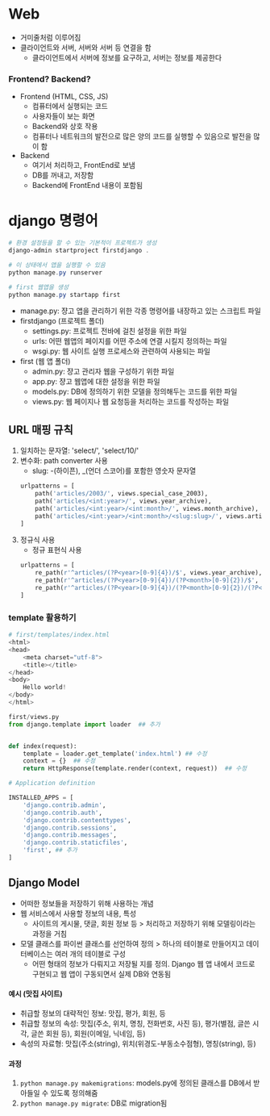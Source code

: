 # Web
- 거미줄처럼 이루어짐
- 클라이언트와 서버, 서버와 서버 등 연결을 함
    - 클라이언트에서 서버에 정보를 요구하고, 서버는 정보를 제공한다

### Frontend? Backend?
- Frontend (HTML, CSS, JS)
    - 컴퓨터에서 실행되는 코드
    - 사용자들이 보는 화면
    - Backend와 상호 작용 
    - 컴퓨터나 네트워크의 발전으로 많은 양의 코드를 실행할 수 있음으로 발전을 많이 함
- Backend
    - 여기서 처리하고, FrontEnd로 보냄
    - DB를 꺼내고, 저장함
    - Backend에 FrontEnd 내용이 포함됨


# django 명령어
```powershell
# 환경 설정등을 할 수 있는 기본적이 프로젝트가 생성
django-admin startproject firstdjango .

# 이 상태에서 앱을 실행할 수 있음
python manage.py runserver

# first 웹앱을 생성
python manage.py startapp first
```

- manage.py: 쟝고 앱을 관리하기 위한 각종 명령어를 내장하고 있는 스크립트 파일
- firstdjango (프로젝트 폴더)
    - settings.py: 프로젝트 전바에 걸친 설정을 위한 파일
    - urls: 어떤 웹앱의 페이지를 어떤 주소에 연결 시킬지 정의하는 파일
    - wsgi.py: 웹 사이트 실행 프로세스와 관련하여 사용되는 파일
- first (웹 앱 폴더)
    - admin.py: 쟝고 관리자 웹을 구성하기 위한 파일
    - app.py: 쟝고 웹앱에 대한 설정을 위한 파일
    - models.py: DB에 정의하기 위한 모델을 정의해두는 코드를 위한 파일
    - views.py: 웹 페이지나 웹 요청등을 처리하는 코드를 작성하는 파일

## URL 매핑 규칙
1. 일치하는 문자열: 'select/', 'select/10/'
1. 변수화: path converter 사용
    - slug: -(하이픈), _(언더 스코어)를 포함한 영숫자 문자열
    ```py
    urlpatterns = [
        path('articles/2003/', views.special_case_2003),
        path('articles/<int:year>/', views.year_archive),
        path('articles/<int:year>/<int:month>/', views.month_archive),
        path('articles/<int:year>/<int:month>/<slug:slug>/', views.article_detail),
    ]
    ```
1. 정규식 사용
    - 정규 표현식 사용
    ```py
    urlpatterns = [
        re_path(r'^articles/(?P<year>[0-9]{4})/$', views.year_archive),
        re_path(r'^articles/(?P<year>[0-9]{4})/(?P<month>[0-9]{2})/$', views.month_archive),
        re_path(r'^articles/(?P<year>[0-9]{4})/(?P<month>[0-9]{2})/(?P<slug>[\w-]+)/$', views.article_detail),
    ]
    ```

### template 활용하기
``` py
# first/templates/index.html
<html>
<head>
    <meta charset="utf-8">
    <title></title>
</head>
<body>
    Hello world!
</body>
</html>
```

```py 
first/views.py
from django.template import loader  ## 추가


def index(request):
    template = loader.get_template('index.html') ## 수정
    context = {}  ## 수정
    return HttpResponse(template.render(context, request))  ## 수정
```

```py
# Application definition

INSTALLED_APPS = [
    'django.contrib.admin',
    'django.contrib.auth',
    'django.contrib.contenttypes',
    'django.contrib.sessions',
    'django.contrib.messages',
    'django.contrib.staticfiles',
    'first', ## 추가
]
```

## Django Model
- 어떠한 정보들을 저장하기 위해 사용하는 개념
- 웹 서비스에서 사용할 정보의 내용, 특성 
    - 사이트의 게시물, 댓글, 회원 정보 등 > 처리하고 저장하기 위해 모델링이라는 과정을 거침
- 모델 클래스를 파이썬 클래스를 선언하여 정의 > 하나의 테이블로 만들어지고 데이터베이스는 여러 개의 테이블로 구성
    - 어떤 형태의 정보가 다뤄지고 저장될 지를 정의. Django 웹 앱 내에서 코드로 구현되고 웹 앱이 구동되면서 실제 DB와 연동됨


#### 예시 (맛집 사이트)
- 취급할 정보의 대략적인 정보: 맛집, 평가, 회원, 등
- 취급할 정보의 속성: 맛집(주소, 위치, 명칭, 전화번호, 사진 등), 평가(별점, 글쓴 시각, 글쓴 회원 등), 회원(이메일, 닉네임, 등)
- 속성의 자료형: 맛집(주소(string), 위치(위경도-부동소수점형), 명칭(string), 등)

#### 과정
1. `python manage.py makemigrations`: models.py에 정의된 클래스를 DB에서 받아들일 수 있도록 정의해줌
1. `python manage.py migrate`: DB로 migration됨
